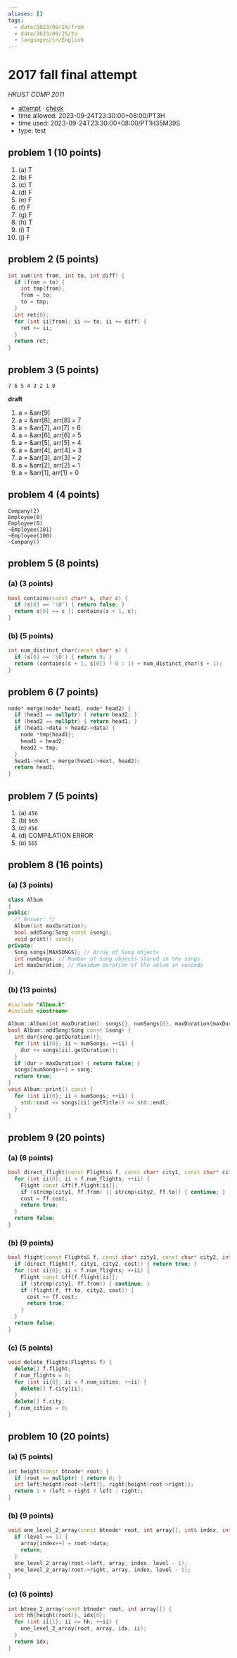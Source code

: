 ```yaml
---
aliases: []
tags:
  - date/2023/09/24/from
  - date/2023/09/25/to
  - languages/in/English
---
```


# 2017 fall final attempt

_HKUST COMP 2011_

- [attempt](attempt.md) · [check](check.md)
- time allowed: 2023-09-24T23:30:00+08:00/PT3H
- time used: 2023-09-24T23:30:00+08:00/PT1H35M39S
- type: test

## problem 1 (10 points)

1. (a) T
2. (b) F
3. (c) T
4. (d) F
5. (e) F
6. (f) F
7. (g) F
8. (h) T
9. (i) T
10. (j) F

## problem 2 (5 points)

```Cpp
int sum(int from, int to, int diff) {
  if (from > to) {
    int tmp{from};
    from = to;
    to = tmp;
  }
  int ret{0};
  for (int ii{from}; ii <= to; ii += diff) {
    ret += ii;
  }
  return ret;
}
```

## problem 3 (5 points)

```console
7 6 5 4 3 2 1 0
```

__draft__

1. a = &arr[9]
2. a = &arr[8], arr[8] = 7
3. a = &arr[7], arr[7] = 6
4. a = &arr[6], arr[6] = 5
5. a = &arr[5], arr[5] = 4
6. a = &arr[4], arr[4] = 3
7. a = &arr[3], arr[3] = 2
8. a = &arr[2], arr[2] = 1
9. a = &arr[1], arr[1] = 0

## problem 4 (4 points)

```console
Company(2)
Employee(0)
Employee(0)
~Employee(101)
~Employee(100)
~Company()
```

## problem 5 (8 points)

### (a) (3 points)

```Cpp
bool contains(const char* s, char c) {
  if (s[0] == '\0') { return false; }
  return s[0] == c || contains(s + 1, c);
}
```

### (b) (5 points)

```Cpp
int num_distinct_char(const char* s) {
  if (s[0] == '\0') { return 0; }
  return (contains(s + 1, s[0]) ? 0 : 1) + num_distinct_char(s + 1);
}
```

## problem 6 (7 points)

```Cpp
node* merge(node* head1, node* head2) {
  if (head1 == nullptr) { return head2; }
  if (head2 == nullptr) { return head1; }
  if (head1->data > head2->data) {
    node *tmp{head1};
    head1 = head2;
    head2 = tmp;
  }
  head1->next = merge(head1->next, head2);
  return head1;
}
```

## problem 7 (5 points)

1. (a) `456`
2. (b) `565`
3. (c) `456`
4. (d) COMPILATION ERROR
5. (e) `565`

## problem 8 (16 points)

### (a) (3 points)

```Cpp
class Album
{
public:
  /* Answer: */
  Album(int maxDuration);
  bool addSong(Song const &song);
  void print() const;
private:
  Song songs[MAXSONGS]; // Array of Song objects
  int numSongs; // Number of Song objects stored in the songs
  int maxDuration; // Maximum duration of the ablum in seconds
};
```

### (b) (13 points)

```Cpp
#include "Album.h"
#include <iostream>

Album::Album(int maxDuration): songs{}, numSongs{0}, maxDuration{maxDuration} {}
bool Album::addSong(Song const &song) {
  int dur{song.getDuration()};
  for (int ii{0}; ii < numSongs; ++ii) {
    dur += songs[ii].getDuration();
  }
  if (dur > maxDuration) { return false; }
  songs[numSongs++] = song;
  return true;
}
void Album::print() const {
  for (int ii{0}; ii < numSongs; ++ii) {
    std::cout << songs[ii].getTitle() << std::endl;
  }
}
```

## problem 9 (20 points)

### (a) (6 points)

```Cpp
bool direct_flight(const Flights& f, const char* city1, const char* city2, int& cost) {
  for (int ii{0}; ii < f.num_flights; ++ii) {
    Flight const &ff{f.flight[ii]};
    if (strcmp(city1, ff.from) || strcmp(city2, ff.to)) { continue; }
    cost = ff.cost;
    return true;
  }
  return false;
}
```

### (b) (9 points)

```Cpp
bool flight(const Flights& f, const char* city1, const char* city2, int& cost) {
  if (direct_flight(f, city1, city2, cost)) { return true; }
  for (int ii{0}; ii < f.num_flights; ++ii) {
    Flight const &ff{f.flight[ii]};
    if (strcmp(city1, ff.from)) { continue; }
    if (flight(f, ff.to, city2, cost)) {
      cost += ff.cost;
      return true;
    }
  }
  return false;
}
```

### (c) (5 points)

```Cpp
void delete_flights(Flights& f) {
  delete[] f.flight;
  f.num_flights = 0;
  for (int ii{0}; ii < f.num_cities; ++ii) {
    delete[] f.city[ii];
  }
  delete[] f.city;
  f.num_cities = 0;
}
```

## problem 10 (20 points)

### (a) (5 points)

```Cpp
int height(const btnode* root) {
  if (root == nullptr) { return 0; }
  int left{height(root->left)}, right{height(root->right)};
  return 1 + (left > right ? left : right);
}
```

### (b) (9 points)

```Cpp
void one_level_2_array(const btnode* root, int array[], int& index, int level) {
  if (level == 1) {
    array[index++] = root->data;
    return;
  }
  one_level_2_array(root->left, array, index, level - 1);
  one_level_2_array(root->right, array, index, level - 1);
}
```

### (c) (6 points)

```Cpp
int btree_2_array(const btnode* root, int array[]) {
  int hh{height(root)}, idx{0};
  for (int ii{1}; ii <= hh; ++ii) {
    one_level_2_array(root, array, idx, ii);
  }
  return idx;
}
```
